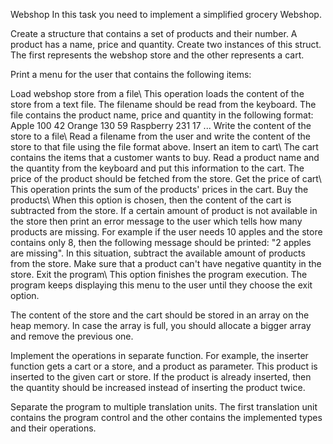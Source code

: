Webshop
In this task you need to implement a simplified grocery Webshop.

Create a structure that contains a set of products and their number. A product has a name, price and quantity. Create two instances of this struct. The first represents the webshop store and the other represents a cart.

Print a menu for the user that contains the following items:

Load webshop store from a file\ This operation loads the content of the store from a text file. The filename should be read from the keyboard. The file contains the product name, price and quantity in the following format:
Apple 100 42
Orange 130 59
Raspberry 231 17
...
Write the content of the store to a file\ Read a filename from the user and write the content of the store to that file using the file format above.
Insert an item to cart\ The cart contains the items that a customer wants to buy. Read a product name and the quantity from the keyboard and put this information to the cart. The price of the product should be fetched from the store.
Get the price of cart\ This operation prints the sum of the products' prices in the cart.
Buy the products\ When this option is chosen, then the content of the cart is subtracted from the store. If a certain amount of product is not available in the store then print an error message to the user which tells how many products are missing. For example if the user needs 10 apples and the store contains only 8, then the following message should be printed: "2 apples are missing". In this situation, subtract the available amount of products from the store. Make sure that a product can't have negative quantity in the store.
Exit the program\ This option finishes the program execution.
The program keeps displaying this menu to the user until they choose the exit option.

The content of the store and the cart should be stored in an array on the heap memory. In case the array is full, you should allocate a bigger array and remove the previous one.

Implement the operations in separate function. For example, the inserter function gets a cart or a store, and a product as parameter. This product is inserted to the given cart or store. If the product is already inserted, then the quantity should be increased instead of inserting the product twice.

Separate the program to multiple translation units. The first translation unit contains the program control and the other contains the implemented types and their operations.
